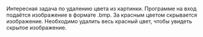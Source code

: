 Интересная задача по удалению цвета из картинки. Программе на вход подаётся изображение в формате .bmp.
За красным цветом скрывается изображение. Необходимо удалить весь красный цвет, чтобы увидеть скрытое изображение.
